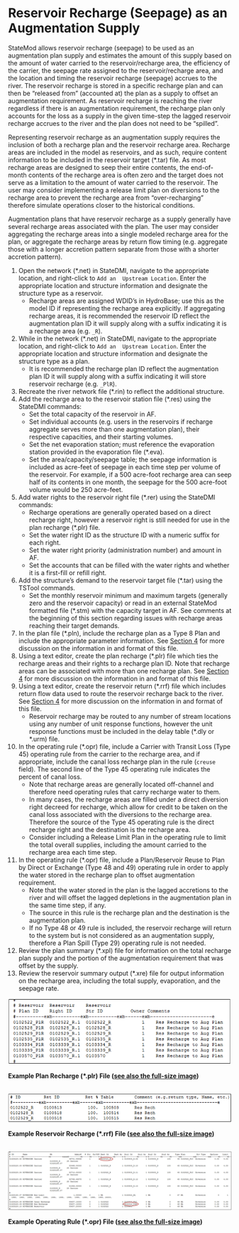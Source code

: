# Reservoir Recharge (Seepage) as an Augmentation Supply #

StateMod allows reservoir recharge (seepage) to be used as an augmentation plan supply and estimates the 
amount of this supply based on the amount of water carried to the reservoir/recharge area, the efficiency 
of the carrier, the seepage rate assigned to the reservoir/recharge area, and the location and timing the 
reservoir recharge (seepage) accrues to the river. The reservoir recharge is stored in a specific recharge 
plan and can then be “released from” (accounted at) the plan as a supply to offset an augmentation requirement. 
As reservoir recharge is reaching the river regardless if there is an augmentation requirement, the recharge 
plan only accounts for the loss as a supply in the given time-step the lagged reservoir recharge accrues to 
the river and the plan does not need to be “spilled”.

Representing reservoir recharge as an augmentation supply requires the inclusion of both a recharge plan and 
the reservoir recharge area. Recharge areas are included in the model as reservoirs, and as such, require 
content information to be included in the reservoir target (\*.tar) file. As most recharge areas are designed 
to seep their entire contents, the end-of-month contents of the recharge area is often zero and the target 
does not serve as a limitation to the amount of water carried to the reservoir. The user may consider 
implementing a release limit plan on diversions to the recharge area to prevent the recharge area from 
“over-recharging” therefore simulate operations closer to the historical conditions. 

Augmentation plans that have reservoir recharge as a supply generally have several recharge areas associated 
with the plan. The user may consider aggregating the recharge areas into a single modeled recharge area for 
the plan, or aggregate the recharge areas by return flow timing (e.g. aggregate those with a longer accretion 
pattern separate from those with a shorter accretion pattern). 

1. Open the network (\*.net) in StateDMI, navigate to the appropriate location, and right-click to `Add an 
Upstream Location`. Enter the appropriate location and structure information and designate the structure 
type as a reservoir. 
	* Recharge areas are assigned WDID’s in HydroBase; use this as the model ID if representing the recharge 
	area explicitly. If aggregating recharge areas, it is recommended the reservoir ID reflect the augmentation 
	plan ID it will supply along with a suffix indicating it is a recharge area (e.g. `_R`).
2. While in the network (\*.net) in StateDMI, navigate to the appropriate location, and right-click to `Add an 
Upstream Location`. Enter the appropriate location and structure information and designate the structure type 
as a plan. 
	* It is recommended the recharge plan ID reflect the augmentation plan ID it will supply along with a 
	suffix indicating it will store reservoir recharge (e.g. `_PlR`).
3. Recreate the river network file (\*.rin) to reflect the additional structure.
4. Add the recharge area to the reservoir station file (\*.res) using the StateDMI commands:
	* Set the total capacity of the reservoir in AF.
	* Set individual accounts (e.g. users in the reservoirs if recharge aggregate serves more than one 
	augmentation plan), their respective capacities, and their starting volumes.
	* Set the net evaporation station; must reference the evaporation station provided in the evaporation 
	file (\*.eva).
	* Set the area/capacity/seepage table; the seepage information is included as acre-feet of seepage in 
	each time step per volume of the reservoir. For example, if a 500 acre-foot recharge area can seep half 
	of its contents in one month, the seepage for the 500 acre-foot volume would be 250 acre-feet. 
5. Add water rights to the reservoir right file (\*.rer) using the StateDMI commands:
	* Recharge operations are generally operated based on a direct recharge right, however a reservoir 
	right is still needed for use in the plan recharge (\*.plr) file. 
	* Set the water right ID as the structure ID with a numeric suffix for each right.
	* Set the water right priority (administration number) and amount in AF.
	* Set the accounts that can be filled with the water rights and whether it is a first-fill or refill 
	right.
6. Add the structure’s demand to the reservoir target file (\*.tar) using the TSTool commands.
	* Set the monthly reservoir minimum and maximum targets (generally zero and the reservoir capacity) 
	or read in an external StateMod formatted file (\*.stm) with the capacity target in AF. See comments 
	at the beginning of this section regarding issues with recharge areas reaching their target demands.
7. In the plan file (\*.pln), include the recharge plan as a Type 8 Plan and include the appropriate parameter 
information. See [Section 4](../InputDescription/40.md) for more discussion on the information in and format of this file.
8. Using a text editor, create the plan recharge (\*.plr) file which ties the recharge areas and their 
rights to a recharge plan ID. Note that recharge areas can be associated with more than one recharge plan. 
See [Section 4](../InputDescription/40.md) for more discussion on the information in and format of this file.
9. Using a text editor, create the reservoir return (\*.rrf) file which includes return flow data used to 
route the reservoir recharge back to the river. See [Section 4](../InputDescription/40.md) for more discussion on the information in 
and format of this file.
	* Reservoir recharge may be routed to any number of stream locations using any number of unit response 
	functions, however the unit response functions must be included in the delay table (\*.dly or \*.urm) file.
10. In the operating rule (\*.opr) file, include a Carrier with Transit Loss  (Type 45) operating rule from 
the carrier to the recharge area, and if appropriate, include the canal loss recharge plan in the rule 
(`creuse` field). The second line of the Type 45 operating rule indicates the percent of canal loss.  
	* Note that recharge areas are generally located off-channel and therefore need operating rules that carry 
	recharge water to them. 
	* In many cases, the recharge areas are filled under a direct diversion right decreed for recharge, 
	which allow for credit to be taken on the canal loss associated with the diversions to the recharge area. 
	Therefore the source of the Type 45 operating rule is the direct recharge right and the destination is 
	the recharge area.
	* Consider including a Release Limit Plan in the operating rule to limit the total overall supplies, 
	including the amount carried to the recharge area each time step.
11. In the operating rule (\*.opr) file, include a Plan/Reservoir Reuse to Plan by Direct or Exchange (Type 48 
and 49) operating rule in order to apply the water stored in the recharge plan to offset augmentation requirement.  
	* Note that the water stored in the plan is the lagged accretions to the river and will offset the lagged 
	depletions in the augmentation plan in the same time step, if any. 
	* The source in this rule is the recharge plan and the destination is the augmentation plan.
	* If no Type 48 or 49 rule is included, the reservoir recharge will return to the system but is not 
	considered as an augmentation supply, therefore a Plan Spill (Type 29) operating rule is not needed.
12.	Review the plan summary (\*.xpl) file for information on the total recharge plan supply and the portion 
of the augmentation requirement that was offset by the supply. 
13.	Review the reservoir summary output (\*.xre) file for output information on the recharge area, including 
the total supply, evaporation, and the seepage rate.

<a alt="Example Plan Recharge (*plr) File"></a>
    ![710_3_a](710_3_a.PNG)
    **<p style="text-align: left;">
    Example Plan Recharge (*.plr) File (<a href="../710_3_a.PNG">see also the full-size image</a>)
    </p>**

<a alt="Example Reservoir Recharge (*rrf) File"></a>	
	![710_3_b](710_3_b.PNG)
    **<p style="text-align: left;">
    Example Reservoir Recharge (*.rrf) File (<a href="../710_3_b.PNG">see also the full-size image</a>)
    </p>**

<a alt="Example Operating Rule (*opr) File"></a>	
    ![710_3_c](710_3_c.PNG)
    **<p style="text-align: left;">
    Example Operating Rule (*.opr) File (<a href="../710_3_c.PNG">see also the full-size image</a>)
    </p>**